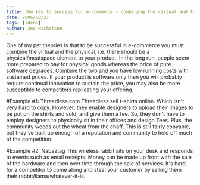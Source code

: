 ```yaml
---
title: the key to success for e-commerce - combining the virtual and the physical?
date: 2006/10/27
tags: [ideas]
author: Jez Nicholson
---
```

One of my pet theories is that to be successful in e-commerce you must combine the virtual and the physical, i.e. there should be a physical/meatspace element to your product. In the long run, people seem more prepared to pay for physical goods whereas the price of pure software degrades. Combine the two and you have low running costs with sustained prices. If your product is software only then you will probably require continual innovation to sustain the price, you may also be more susceptible to competitors replicating your offering.

#Example #1: Threadless.com
Threadless sell t-shirts online. Which isn't very hard to copy. However, they enable designers to upload their images to be put on the shirts and sold, and give them a fee. So, they don't have to employ designers to physically sit in their offices and design Tees. Plus, the community weeds out the wheat from the chaff. This is still fairly copyable, but they've built up enough of a reputation and community to hold off much of the competition.

#Example #2: Nabaztag
This wireless rabbit sits on your desk and responds to events such as email receipts. Money can be made up front with the sale of the hardware and then over time through the sale of services. It's hard for a competitor to come along and steal your customer by selling them their rabbit/llama/whatever-it-is.